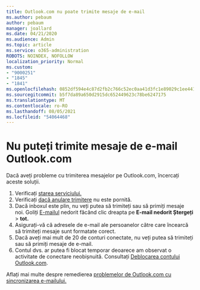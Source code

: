 ```yaml
---
title: Outlook.com nu poate trimite mesaje de e-mail
ms.author: pebaum
author: pebaum
manager: joallard
ms.date: 04/21/2020
ms.audience: Admin
ms.topic: article
ms.service: o365-administration
ROBOTS: NOINDEX, NOFOLLOW
localization_priority: Normal
ms.custom:
- "9000251"
- "1845"
- "1841"
ms.openlocfilehash: 0852df594e4c87d2fb2c766c52ec0aa41d3fc1e89029c1ee4417cfffebbe7352
ms.sourcegitcommit: b5f7da89a650d2915dc652449623c78be6247175
ms.translationtype: MT
ms.contentlocale: ro-RO
ms.lasthandoff: 08/05/2021
ms.locfileid: "54064468"
---
```

# <a name="unable-to-send-email-in-outlookcom"></a>Nu puteți trimite mesaje de e-mail Outlook.com

Dacă aveți probleme cu trimiterea mesajelor pe Outlook.com, încercați aceste soluții.

1. Verificați [starea serviciului.](https://go.microsoft.com/fwlink/p/?linkid=837482) 
2. Verificați [dacă anulare trimitere](https://outlook.live.com/mail/options/mail/messageContent/undoSend) nu este pornită.
3. Dacă inboxul este plin, nu veți putea să trimiteți sau să primiți mesaje noi. Goliți [E-mailul](https://outlook.live.com/mail/junkemail) nedorit făcând clic dreapta pe **E-mail nedorit Ștergeți**  >  **tot.**
4. Asigurați-vă că adresele de e-mail ale persoanelor către care încearcă să trimiteți mesaje sunt formatate corect.
5. Dacă aveți mai mult de 20 de conturi conectate, nu veți putea să trimiteți sau să primiți mesaje de e-mail.
6. Contul dvs. ar putea fi blocat temporar deoarece am observat o activitate de conectare neobișnuită. Consultați [Deblocarea contului Outlook.com](https://support.office.com/article/f4ad2701-d166-4d8b-8a6a-9af2a1f8a4c4).

Aflați mai multe despre remedierea [problemelor de Outlook.com cu sincronizarea e-mailului.](https://support.office.com/article/d39e3341-8d79-4bf1-b3c7-ded602233642)